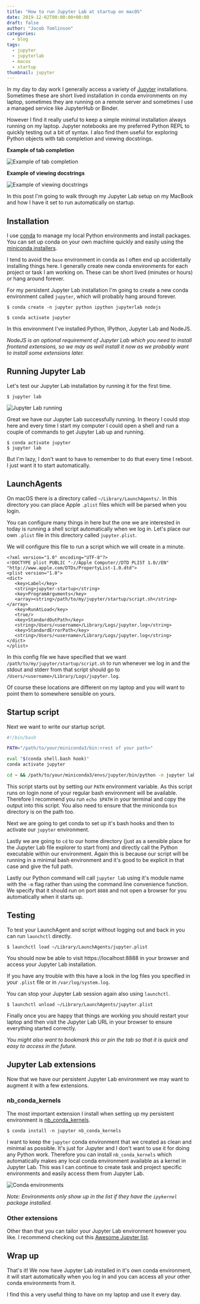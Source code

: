 ```yaml
---
title: "How to run Jupyter Lab at startup on macOS"
date: 2019-12-02T00:00:00+00:00
draft: false
author: "Jacob Tomlinson"
categories:
  - blog
tags:
  - jupyter
  - jupyterlab
  - macos
  - startup
thumbnail: jupyter
---
```


In my day to day work I generally access a variety of [Jupyter](https://jupyter.org/) installations. Sometimes these are short lived installation in conda environments on my laptop, sometimes they are running on a remote server and sometimes I use a managed service like JupyterHub or Binder.

However I find it really useful to keep a simple minimal installation always running on my laptop. Jupyter notebooks are my preferred Python REPL to quickly testing out a bit of syntax. I also find them useful for exploring Python objects with tab completion and viewing docstrings.

**Example of tab completion**

![Example of tab completion](https://i.imgur.com/nMRX1PG.png)

**Example of viewing docstrings**

![Example of viewing docstrings](https://i.imgur.com/j5YD7Po.png)

In this post I'm going to walk through my Jupyter Lab setup on my MacBook and how I have it set to run automatically on startup.

## Installation

I use [conda](https://docs.conda.io/projects/conda/en/latest/) to manage my local Python environments and install packages. You can set up conda on your own machine quickly and easily using the [miniconda installers](https://docs.conda.io/en/latest/miniconda.html).

I tend to avoid the `base` environment in conda as I often end up accidentally installing things here. I generally create new conda environments for each project or task I am working on. These can be short lived (minutes or hours) or hang around forever.

For my persistent Jupyter Lab installation I'm going to create a new conda environment called `jupyter`, which will probably hang around forever.

```console
$ conda create -n jupyter python ipython jupyterlab nodejs

$ conda activate jupyter
```

In this environment I've installed Python, IPython, Jupyter Lab and NodeJS.

_NodeJS is an optional requirement of Jupyter Lab which you need to install frontend extensions, so we may as well install it now as we probably want to install some extensions later._

## Running Jupyter Lab

Let's test our Jupyter Lab installation by running it for the first time.

```console
$ jupyter lab
```

![Jupyter Lab running](https://i.imgur.com/b4VoXv4.png)

Great we have our Jupyter Lab successfully running. In theory I could stop here and every time I start my computer I could open a shell and run a couple of commands to get Jupyter Lab up and running.

```console
$ conda activate jupyter
$ jupyter lab
```

But I'm lazy, I don't want to have to remember to do that every time I reboot. I just want it to start automatically.

## LaunchAgents

On macOS there is a directory called `~/Library/LaunchAgents/`. In this directory you can place Apple `.plist` files which will be parsed when you login.

You can configure many things in here but the one we are interested in today is running a shell script automatically when we log in. Let's place our own `.plist` file in this directory called `jupyter.plist`.

We will configure this file to run a script which we will create in a minute.

```plist
<?xml version="1.0" encoding="UTF-8"?>
<!DOCTYPE plist PUBLIC "-//Apple Computer//DTD PLIST 1.0//EN" "http://www.apple.com/DTDs/PropertyList-1.0.dtd">
<plist version="1.0">
<dict>
   <key>Label</key>
   <string>jupyter-startup</string>
   <key>ProgramArguments</key>
   <array><string>/path/to/my/jupyter/startup/script.sh</string></array>
   <key>RunAtLoad</key>
   <true/>
   <key>StandardOutPath</key>
   <string>/Users/<username>/Library/Logs/jupyter.log</string>
   <key>StandardErrorPath</key>
   <string>/Users/<username>/Library/Logs/jupyter.log</string>
</dict>
</plist>
```

In this config file we have specified that we want `/path/to/my/jupyter/startup/script.sh` to run whenever we log in and the stdout and stderr from that script should go to `/Users/<username>/Library/Logs/jupyter.log`.

Of course these locations are different on my laptop and you will want to point them to somewhere sensible on yours.

## Startup script

Next we want to write our startup script.

```bash
#!/bin/bash

PATH="/path/to/your/miniconda3/bin:<rest of your path>"

eval "$(conda shell.bash hook)"
conda activate jupyter

cd ~ && /path/to/your/miniconda3/envs/jupyter/bin/python -m jupyter lab --port 8888 --no-browser
```

This script starts out by setting our `PATH` environment variable. As this script runs on login none of your regular bash environment will be available. Therefore I recommend you run `echo $PATH` in your terminal and copy the output into this script. You also need to ensure that the miniconda `bin` directory is on the path too.

Next we are going to get conda to set up it's bash hooks and then to activate our `jupyter` environment.

Lastly we are going to `cd` to our home directory (just as a sensible place for the Jupyter Lab file explorer to start from) and directly call the Python executable within our environment. Again this is because our script will be running in a minimal bash environment and it's good to be explicit in that case and give the full path.

Lastly our Python command will call `jupyter lab` using it's module name with the `-m` flag rather than using the command line convenience function. We specify that it should run on port `8888` and not open a browser for you automatically when it starts up.

## Testing

To test your LaunchAgent and script without logging out and back in you can run `launchctl` directly.

```console
$ launchctl load ~/Library/LaunchAgents/jupyter.plist
```

You should now be able to visit https://localhost:8888 in your browser and access your Jupyter Lab installation.

If you have any trouble with this have a look in the log files you specified in your `.plist` file or in `/var/log/system.log`.

You can stop your Jupyter Lab session again also using `launchctl`.

```console
$ launchctl unload ~/Library/LaunchAgents/jupyter.plist
```

Finally once you are happy that things are working you should restart your laptop and then visit the Jupyter Lab URL in your browser to ensure everything started correctly.

_You might also want to bookmark this or pin the tab so that it is quick and easy to access in the future._

## Jupyter Lab extensions

Now that we have our persistent Jupyter Lab environment we may want to augment it with a few extensions.

### nb_conda_kernels

The most important extension I install when setting up my persistent environment is [nb_conda_kernels](https://github.com/Anaconda-Platform/nb_conda_kernels).

```console
$ conda install -n jupyter nb_conda_kernels
```

I want to keep the `jupyter` conda environment that we created as clean and minimal as possible. It's just for Jupyter and I don't want to use it for doing any Python work. Therefore you can install `nb_conda_kernels` which automatically makes any local conda environment available as a kernel in Jupyter Lab. This was I can continue to create task and project specific environments and easily access them from Jupyter Lab.

![Conda environments](https://i.imgur.com/lyC6p9Y.png)

_Note: Environments only show up in the list if they have the `ipykernel` package installed._

### Other extensions

Other than that you can tailor your Jupyter Lab environment however you like. I recommend checking out this [Awesome Jupyter list](https://github.com/markusschanta/awesome-jupyter).

## Wrap up

That's it! We now have Jupyter Lab installed in it's own conda environment, it will start automatically when you log in and you can access all your other conda environments from it.

I find this a very useful thing to have on my laptop and use it every day.
